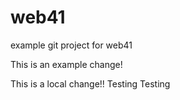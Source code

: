 # web41
example git project for web41


This is an example change!

This is a local change!! Testing Testing
